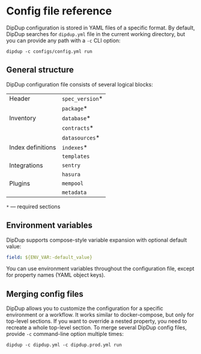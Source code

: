 # Config file reference

DipDup configuration is stored in YAML files of a specific format. By default, DipDup searches for `dipdup.yml` file in the current working directory, but you can provide any path with a `-c` CLI option:

```shell
dipdup -c configs/config.yml run
```

## General structure

DipDup configuration file consists of several logical blocks:

| | |
|-|-|
| Header               | `spec_version`* |
|                      | `package`* |
| Inventory            | `database`* |
|                      | `contracts`* |
|                      | `datasources`* |
| Index definitions    | `indexes`* |
|                      | `templates` |
| Integrations         | `sentry`
|                      | `hasura` |
| Plugins              | `mempool` |
|                      | `metadata` |

`*`  — required sections

## Environment variables

DipDup supports compose-style variable expansion with optional default value:

```yaml
field: ${ENV_VAR:-default_value}
```

You can use environment variables throughout the configuration file, except for property names (YAML object keys).

## Merging config files

DipDup allows you to customize the configuration for a specific environment or a workflow. It works similar to docker-compose, but only for top-level sections. If you want to override a nested property, you need to recreate a whole top-level section. To merge several DipDup config files, provide `-c` command-line option multiple times:

```shell
dipdup -c dipdup.yml -c dipdup.prod.yml run
```
